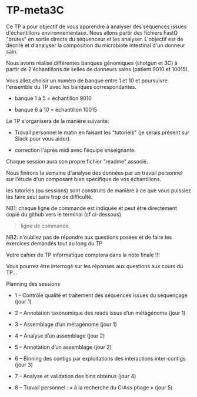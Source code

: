 # TP-meta3C

Ce TP a pour objectif de vous apprendre à analyser des séquences issues d'échantillons environnementaux. 
Nous allons partir des fichiers FastQ "brutes" en sortie directe du séquenceur et les analyser.
L'objectif est de décrire et d'analyser la composition du microbiote intestinal d'un donneur sain.

Nous avons réalisé différentes banques génomiques (shotgun et 3C) à partir de 2 échantillons de selles de donneurs sains (patient 9010 et 10015).

Vous allez choisir un numéro de banque entre 1 et 10 et poursuivre l'ensemble du TP avec les banques correspondantes.

- banque 1 à 5 = échantillon 9010

- banque 6 à 10 = échantillon 10015

Le TP s'organisera de la manière suivante:

- Travail personnel le matin en faisant les "tutoriels" (je serais présent sur Slack pour vous aider).

- correction l'après midi avec l'équipe enseignante.

Chaque session aura son propre fichier "readme" associé.

Nous finirons la semaine d'analyse des données par un travail personnel sur l'étude d'un composant bien spécifique de vos échantillons.

les tutoriels (ou sessions) sont construits de manière à ce que vous puissiez les faire seul sans trop de difficulté.

NB1: chaque ligne de commande est indiquée et peut être directement copié du github vers le terminal (cf ci-dessous)

> ligne de commande

NB2: n'oubliez pas de répondre aux questions posées et de faire les exercices demandés tout au long du TP 

Votre cahier de TP informatique comptera dans la note finale !!!

Vous pourrez être interrogé sur les réponses aux questions aux cours du TP...

Planning des sessions 

-	1 – Contrôle qualité et traitement des séquences issues du séquençage (jour 1)

-	2 – Annotation taxonomique des reads issus d’un métagénome (jour 1)

-	3 – Assemblage d’un métagénome (jour 1)

-	4 – Analyse d’un assemblage (jour 2)

-	5 – Annotation d’un assemblage (jour 2)

-	6 – Binning des contigs par exploitations des interactions inter-contigs (jour 3)

-	7 – Analyse et validation des bins obtenus (jour 4)

-	8 – Travail personnel : « à la recherche du CrAss phage » (jour 5)
